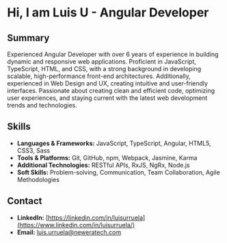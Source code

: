 # Hi, I am Luis U - Angular Developer

## Summary
Experienced Angular Developer with over 6 years of experience in building dynamic and responsive web applications. Proficient in JavaScript, TypeScript, HTML, and CSS, with a strong background in developing scalable, high-performance front-end architectures. Additionally, experienced in Web Design and UX, creating intuitive and user-friendly interfaces. Passionate about creating clean and efficient code, optimizing user experiences, and staying current with the latest web development trends and technologies.

## Skills
- **Languages & Frameworks:** JavaScript, TypeScript, Angular, HTML5, CSS3, Sass
- **Tools & Platforms:** Git, GitHub, npm, Webpack, Jasmine, Karma
- **Additional Technologies:** RESTful APIs, RxJS, NgRx, Node.js
- **Soft Skills:** Problem-solving, Communication, Team Collaboration, Agile Methodologies

## Contact
- **LinkedIn:** [https://linkedin.com/in/luisurruela](https://www.linkedin.com/in/luisurruela/)
- **Email:** luis.urruela@neweratech.com
